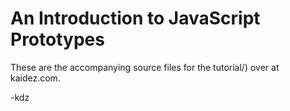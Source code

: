 # An Introduction to JavaScript Prototypes

These are the accompanying source files for the tutorial/) over at kaidez.com.

-kdz

<!--["Introduction to JavaScript Prototypes"](http://kaidez.com/javascript-prototype-tutorial)
  -->
